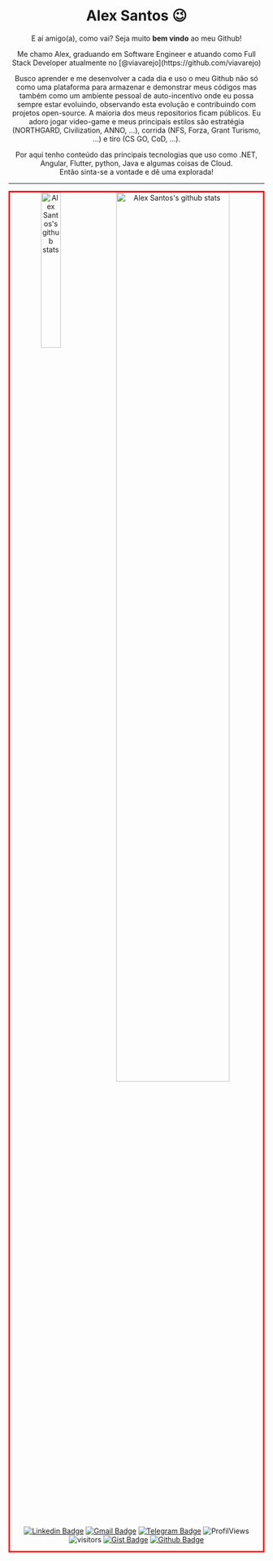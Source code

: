 <h1 align="center"> Alex Santos 😉 </h1>

<p align="center">
  E aí amigo(a), como vai? Seja muito <b>bem vindo</b> ao meu Github!
<p/>

<p align="center">
Me chamo Alex, graduando em Software Engineer e atuando como Full Stack Developer atualmente no [@viavarejo](https://github.com/viavarejo)
</p>

<p align="center">
Busco aprender e me desenvolver a cada dia e uso o meu Github não só como uma plataforma para armazenar e demonstrar meus códigos mas também como um ambiente pessoal de auto-incentivo onde eu possa sempre estar evoluindo, observando esta evolução e contribuindo com projetos open-source. A maioria dos meus repositorios ficam públicos.
Eu adoro jogar video-game e meus principais estilos são estratégia (NORTHGARD, Civilization, ANNO, ...), corrida (NFS, Forza, Grant Turismo, ...) e tiro (CS GO, CoD, ...). 
<p/>

<p align="center">
Por aqui tenho conteúdo das principais tecnologias que uso como .NET, Angular, Flutter, python, Java e algumas coisas de Cloud.<br>
Então sinta-se a vontade e dê uma explorada!
<p/>

---

<div style="diplay:flex; border: 3px solid red" align="center">
<!--  <img width="30%" align="right" alt="Github Image" src="https://media.giphy.com/media/fwbZnTftCXVocKzfxR/giphy.gif"/> -->

<img width="28%" align="top" alt="Alex Santos's github stats" src="https://github-readme-stats.vercel.app/api/top-langs/?username=alexssantos&count_private=true&theme=dracula">
  
<img width="67%" alt="Alex Santos's github stats" src="https://github-readme-stats.vercel.app/api?username=alexssantos&show_icons=true&theme=tokyonight" />
  
<div/>

[![Linkedin Badge](https://img.shields.io/badge/-LinkedIn-blue?style=flat-square&logo=Linkedin&logoColor=white&link=https://www.linkedin.com/in/alexssantos/)](https://www.linkedin.com/in/alexssantos/)
[![Gmail Badge](https://img.shields.io/badge/-Gmail-c14438?style=flat-square&logo=Gmail&logoColor=white&link=mailto:arkanjo.alex@hotmail.com)](mailto:arkanjo.alex@hotmail.com)
[![Telegram Badge](https://img.shields.io/badge/-Telegram-1ca0f1?style=flat-square&labelColor=1ca0f1&logo=telegram&logoColor=white&link=https://t.me/alexssantos0/)](https://t.me/alexssantos0/)
<img alt="ProfilViews" src="https://views.whatilearened.today/views/github/duartecgustavo/duartecgustavo.svg" />
<img alt="visitors" src="https://visitor-badge.glitch.me/badge?page_id=duartecgustavo.duartecgustavo" />
[![Gist Badge](https://img.shields.io/badge/-Gist-555859?style=flat-square&logo=Github&logoColor=white&link=https://gist.github.com/alexssantos)](https://gist.github.com/alexssantos)
[![Github Badge](https://img.shields.io/badge/-Github-000?style=flat-square&logo=Github&logoColor=white&link=https://github.com/alexssantos)](https://github.com/alexssantos)

<!--
**alexssantos/alexssantos** is a ✨ _special_ ✨ repository because its `README.md` (this file) appears on your GitHub profile.

Here are some ideas to get you started:

- 🔭 I’m currently working on ...
- 🌱 I’m currently learning ...
- 👯 I’m looking to collaborate on ...
- 🤔 I’m looking for help with ...
- 💬 Ask me about ...
- 📫 How to reach me: ...
- 😄 Pronouns: ...
- ⚡ Fun fact: ...
-->
